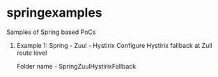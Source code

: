# springexamples
Samples of Spring based PoCs

1. Example 1: Spring - Zuul - Hystirix
   Configure Hystirix fallback at Zull route level
   
   Folder name - SpringZuulHystirixFallback
